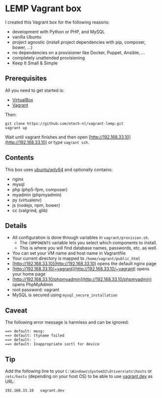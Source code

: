 # LEMP Vagrant box

I created this Vagrant box for the following reasons:

* development with Python or PHP, and MySQL
* vanilla Ubuntu
* project agnostic (install project dependencies with pip, composer, bower, ...)
* no dependencies on a provisioner like Docker, Puppet, Ansible, ...
* completely unattended provisioning
* Keep It Small & Simple

## Prerequisites

All you need to get started is:

* [VirtualBox](https://www.virtualbox.org/)
* [Vagrant](https://www.vagrantup.com/)

Then:

    git clone https://github.com/otech-nl/vagrant-lemp.git
    vagrant up

Wait until vagrant finishes and then open [http://192.168.33.10](http://192.168.33.10) or type `vagrant ssh`.

## Contents

This box uses [ubuntu/wily64](https://vagrantcloud.com/ubuntu/boxes/wily64) and optionally contains:

* nginx
* mysql
* php (php5-fpm, composer)
* myadmin (phpmyadmin)
* py (virtualenv)
* js (nodejs, npm, bower)
* cc (valgrind, glib)

## Details

* All configuration is done through variables in `vagrant/provision.sh`.
  * The `COMPONENTS` variable lets you select which components to install.
  * This is where you will find database names, passwords, etc. as well.
* You can set your VM name and host name in Vagrantfile
* Your current directory is mapped to `/home/vagrant/public_html`
* [http://192.168.33.10](http://192.168.33.10) opens the default nginx page
* [http://192.168.33.10/~vagrant](http://192.168.33.10/~vagrant) opens your home page
* [http://192.168.33.10/phpmyadmin](http://192.168.33.10/phpmyadmin) opens PhpMyAdmin
* root password: vagrant
* MySQL is secured using `mysql_secure_installation`

## Caveat

The following error message is harmless and can be ignored:

    ==> default: mesg:
    ==> default: ttyname failed
    ==> default: :
    ==> default: Inappropriate ioctl for device

## Tip

Add the following line to your `C:\Windows\System32\drivers\etc\hosts` or `/etc/hosts` (depending on your host OS) to be able to use [vagrant.dev](http://vagrant.dev) as URL:

    192.168.33.10	vagrant.dev
